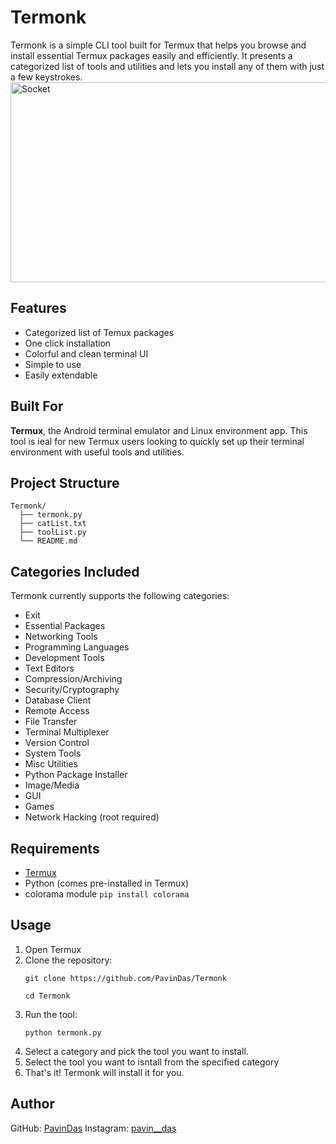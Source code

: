# Termonk
Termonk is a simple CLI tool built for Termux that helps you browse and install essential Termux packages easily and efficiently. It presents a categorized list of tools and utilities and lets you install any of them with just a few keystrokes.
<img src="https://socialify.git.ci/PavinDas/Termonk/image?description=1&font=KoHo&language=1&name=1&owner=1&pattern=Solid&theme=Dark" alt="Socket" width="640" height="320" />

## Features
- Categorized list of Temux packages
- One click installation
- Colorful and clean terminal UI
- Simple to use
- Easily extendable

## Built For
**Termux**, the Android terminal emulator and Linux environment app.
This tool is ieal for new Termux users looking to quickly set up their terminal environment with useful tools and utilities.

## Project Structure
```
Termonk/
  ├── termonk.py           
  ├── catList.txt          
  ├── toolList.py         
  └── README.md        
```

## Categories Included
Termonk currently supports the following categories: 

- Exit
- Essential Packages
- Networking Tools
- Programming Languages
- Development Tools
- Text Editors
- Compression/Archiving
- Security/Cryptography
- Database Client
- Remote Access
- File Transfer
- Terminal Multiplexer
- Version Control
- System Tools
- Misc Utilities
- Python Package Installer
- Image/Media
- GUI
- Games
- Network Hacking (root required)

## Requirements
- [Termux](https://f-droid.org/packages/com.termux/)
- Python (comes pre-installed in Termux)
- colorama module
	```pip install colorama```
	
## Usage

1. Open Termux
2. Clone the repository:
	``` 
	git clone https://github.com/PavinDas/Termonk
	```
	```
	cd Termonk
	```
3.  Run the tool:
	```
	python termonk.py
	```
4. Select a category and pick the tool you want to install.
5. Select the tool you want to isntall from the specified category
6. That's it! Termonk will install it for you.

## Author
GitHub: [PavinDas](https://github.com/PavinDas)
Instagram: [pavin__das](https://instagram.com/pavin__das)
